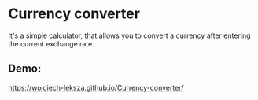 # Currency converter

It's a simple calculator, that allows you to convert a currency after entering the current exchange rate.

## Demo:
https://wojciech-leksza.github.io/Currency-converter/
